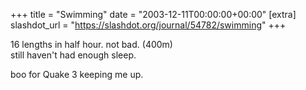 +++
title = "Swimming"
date = "2003-12-11T00:00:00+00:00"
[extra]
slashdot_url = "https://slashdot.org/journal/54782/swimming"
+++

<p>16 lengths in half hour. not bad. (400m)<br>still haven't had enough sleep.</p>
<p>boo for Quake 3 keeping me up.</p>

